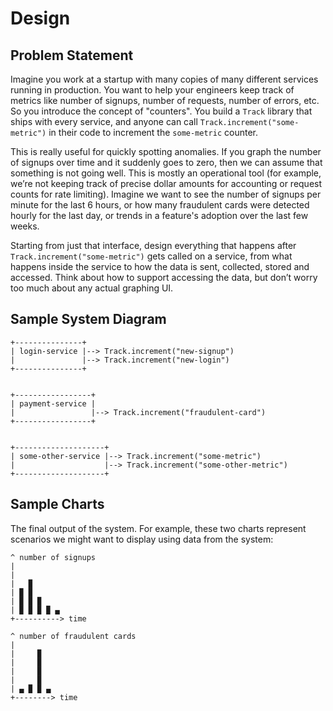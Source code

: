 # Design

## Problem Statement
Imagine you work at a startup with many copies of many different services
running in production. You want to help your engineers keep track of metrics
like number of signups, number of requests, number of errors, etc. So you
introduce the concept of "counters". You build a `Track` library that ships
with every service, and anyone can call `Track.increment("some-metric")`
in their code to increment the `some-metric` counter.

This is really useful for quickly spotting anomalies. If you graph the number
of signups over time and it suddenly goes to zero, then we can assume that
something is not going well. This is mostly an operational tool (for example,
we’re not keeping track of precise dollar amounts for accounting or request
counts for rate limiting). Imagine we want to see the number of signups per
minute for the last 6 hours, or how many fraudulent cards were detected hourly
for the last day, or trends in a feature's adoption over the last few weeks.

Starting from just that interface, design everything that happens after
`Track.increment("some-metric")` gets called on a service, from what happens
inside the service to how the data is sent, collected, stored and accessed.
Think about how to support accessing the data, but don’t worry too much about
any actual graphing UI.


## Sample System Diagram
```
+---------------+
| login-service |--> Track.increment("new-signup")
|               |--> Track.increment("new-login")
+---------------+


+-----------------+
| payment-service |  
|                 |--> Track.increment("fraudulent-card")
+-----------------+


+--------------------+
| some-other-service |--> Track.increment("some-metric")
|                    |--> Track.increment("some-other-metric")
+--------------------+
```

## Sample Charts
The final output of the system. For example, these two charts represent
scenarios we might want to display using data from the system:

```
^ number of signups
|
|
|   ▉
| ▉ ▉
| ▉ ▉ ▉
| ▉ ▉ ▉ ▉ ▄
+----------> time

^ number of fraudulent cards
|
|     ▉
|     ▉
|     ▉ 
|     ▉
| ▄ ▉ ▉ ▄
+--------> time
```